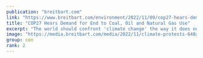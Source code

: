 ```yaml
---
publication: "breitbart.com"
link: "https://www.breitbart.com/environment/2022/11/09/cop27-hears-demand-for-end-to-coal-oil-and-natural-gas-likened-to-nuclear-weapons/"
title: "COP27 Hears Demand for End to Coal, Oil and Natural Gas Use"
excerpt: "The world should confront 'climate change' the way it does nuclear weapons, by agreeing a non-proliferation treaty, the COP27 conference heard."
image: "https://media.breitbart.com/media/2022/11/climate-protests-640x335.jpg"
group: con
rank: 2
---
```

